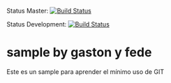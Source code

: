 Status Master: [![Build Status](https://travis-ci.org/dds-utn/sample-travis.svg?branch=master)](https://travis-ci.org/dds-utn/sample-travis)

Status Development: [![Build Status](https://travis-ci.org/dds-utn/sample-travis.svg?branch=development)](https://travis-ci.org/dds-utn/sample-travis)


# sample by gaston y fede

Este es un sample para aprender el mínimo uso de GIT
